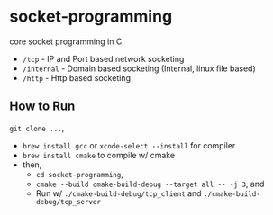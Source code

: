 # socket-programming

core socket programming in C

- `/tcp` - IP and Port based network socketing 
- `/internal` - Domain based socketing (Internal, linux file based)
- `/http` - Http based socketing

## How to Run

`git clone ...`,

- `brew install gcc` or `xcode-select --install` for compiler
- `brew install cmake` to compile w/ cmake
- then,
    - `cd socket-programming`,
    - `cmake --build cmake-build-debug --target all -- -j 3`, and 
    - Run w/ `./cmake-build-debug/tcp_client` and `./cmake-build-debug/tcp_server`
  
